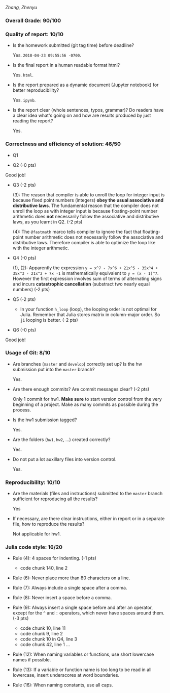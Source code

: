 *Zhang, Zhenyu*

### Overall Grade: 90/100

### Quality of report: 10/10

* Is the homework submitted (git tag time) before deadline?

	Yes. `2018-04-23 09:55:56 -0700`.

* Is the final report in a human readable format html?  

	Yes. `html`.

* Is the report prepared as a dynamic document (Jupyter notebook) for better reproducibility?

	Yes. `ipynb`.

* Is the report clear (whole sentences, typos, grammar)? Do readers have a clear idea what's going on and how are results produced by just reading the report?

	Yes.
 
### Correctness and efficiency of solution: 46/50 

* Q1

* Q2 (-0 pts) 

Good job!
	
* Q3 (-2 pts)
 
    (3): The reason that compiler is able to unroll the loop for integer input is because fixed point numbers (integers) **obey the usual associative and distributive laws**. The fundamental reason that the compiler does not unroll the loop as with integer input is because floating-point number arithmetic does **not** necessarily follow the associative and distributive laws, as you learnt in Q2.  (-2 pts)
 
    (4): The `@fastmath` marco tells compiler to ignore the fact that floating-point number arithmetic does not necessarily follow the associative and distributive laws. Therefore compiler is able to optimize the loop like with the integer arithmetic.

 
* Q4 (-0 pts) 

	(1), (2): Apparently the expression `y = x^7 - 7x^6 + 21x^5 - 35x^4 + 35x^3 - 21x^2 + 7x -1` is mathematically equivalent to `y = (x - 1)^7`. However the first expression involves sum of terms of alternating signs and incurs **catastrophic cancellation** (substract two nearly equal numbers) (-2 pts)

* Q5 (-2 pts)
	 
     - In your function `h_loop` (loop), the looping order is not optimal for Julia. Remember that Julia stores matrix in column-major order. So `ji` looping is better.  (-2 pts)

* Q6 (-0 pts) 

Good job!
	


### Usage of Git: 8/10

* Are branches (`master` and `develop`) correctly set up? Is the hw submission put into the `master` branch?

	Yes.

* Are there enough commits? Are commit messages clear? (-2 pts)

	Only 1 commit for hw1. **Make sure** to start version control from the very beginning of a project. Make as many commits as possible during the process.  


* Is the hw1 submission tagged?

	Yes.

* Are the folders (`hw1`, `hw2`, ...) created correctly?

	Yes.	

* Do not put a lot auxillary files into version control.  

	Yes.
		

### Reproducibility: 10/10

* Are the materials (files and instructions) submitted to the `master` branch sufficient for reproducing all the results? 

    Yes

* If necessary, are there clear instructions, either in report or in a separate file, how to reproduce the results?  

    Not applicable for hw1.
    

### Julia code style: 16/20

* Rule (4): 4 spaces for indenting. (-1 pts)

    - code chunk 140, line 2

* Rule (6): Never place more than 80 characters on a line.

* Rule (7): Always include a single space after a comma.

* Rule (8):  Never insert a space before a comma.

* Rule (9): Always insert a single space before and after an operator, except for the `^` and `:` operators, which never have spaces around them. (-3 pts)

    - code chunk 10, line 11
    - code chunk 9, line 2
    - code chunk 10 in Q4, line 3
    - code chunk 42, line 1 ...

* Rule (12): When naming variables or functions, use short lowercase names if possible.

* Rule (13): If a variable or function name is too long to be read in all lowercase, insert underscores at word boundaries.

* Rule (16): When naming constants, use all caps.

